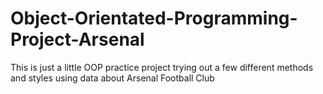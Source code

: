 # Object-Orientated-Programming-Project-Arsenal
This is just a little OOP practice project trying out a few different methods and styles using data about Arsenal Football Club
